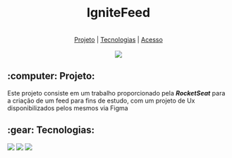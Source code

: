 <br>
<h1 align="center">IgniteFeed</h1>
<br>
<div align="center">
  <a href="#projeto">Projeto</a>  |
  <a href="#tecnologias">Tecnologias</a>  |
  <a href="#acesso"><span>Acesso</span></a> 
</div>
<br>
<div align="center">
  <img src="https://user-images.githubusercontent.com/29720117/224758028-5d3032ab-b9cb-4f64-b597-78826c639d74.png"/>
</div>

<h2 align="center">
  
 <h2 id="projeto">:computer: Projeto:</h2>
  
  <p>Este projeto consiste em um trabalho proporcionado pela <b><i>RocketSeat</i></b> para a criação de um feed para fins de estudo, com um projeto de Ux disponibilizados pelos mesmos via Figma
  
  
  <h2 id="tecnologias">:gear: Tecnologias:</h2>
  
  <p>
    <img src="https://img.shields.io/badge/React-20232A?style=for-the-badge&logo=react&logoColor=61DAFB"/>
    <img src="https://img.shields.io/badge/TypeScript-007ACC?style=for-the-badge&logo=typescript&logoColor=white"/>
    <img src="https://img.shields.io/badge/CSS3-1572B6?style=for-the-badge&logo=css3&logoColor=white"/>
    
  </p>

